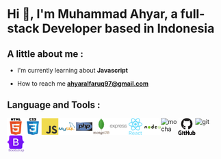 # Hi 👋, I'm Muhammad Ahyar, a full-stack Developer based in Indonesia

## A little about me :

- I'm currently learning about **Javascript**

- How to reach me **ahyaralfaruq97@gmail.com**

## Language and Tools :

[<img align="left" src="https://raw.githubusercontent.com/devicons/devicon/master/icons/html5/html5-original-wordmark.svg" alt="html5" width="40" height="40"/> </a>](https://www.w3.org/html/)
  
[<img align="left" src="https://raw.githubusercontent.com/devicons/devicon/master/icons/css3/css3-original-wordmark.svg" alt="css3" width="40" height="40"/> </a>](https://www.w3schools.com/css/)
  
[<img align="left" src="https://raw.githubusercontent.com/devicons/devicon/master/icons/javascript/javascript-original.svg" alt="javascript" width="40" height="40"/> </a>](https://developer.mozilla.org/en-US/docs/Web/JavaScript)
  
[<img align="left" src="https://raw.githubusercontent.com/devicons/devicon/master/icons/mysql/mysql-original-wordmark.svg" alt="mysql" width="40" height="40"/> </a>](https://www.mysql.com/)
 
[<img align="left" src="https://raw.githubusercontent.com/devicons/devicon/master/icons/php/php-original.svg" alt="php" width="40" height="40"/> </a>](https://www.php.net/)
  
[<img align="left" src="https://raw.githubusercontent.com/devicons/devicon/master/icons/mongodb/mongodb-original-wordmark.svg" alt="mongodb" width="40" height="40"/> </a>](https://www.mongodb.com/)

[<img align="left" src="https://raw.githubusercontent.com/devicons/devicon/master/icons/express/express-original-wordmark.svg" alt="express" width="40" height="40"/> </a>](https://expressjs.com)

[<img align="left" src="https://raw.githubusercontent.com/devicons/devicon/master/icons/react/react-original-wordmark.svg" alt="react" width="40" height="40"/> </a>](https://reactjs.org/)

[<img align="left" src="https://raw.githubusercontent.com/devicons/devicon/master/icons/nodejs/nodejs-original-wordmark.svg" alt="nodejs" width="40" height="40"/> </a>](https://nodejs.org)

[<img align="left" src="https://www.vectorlogo.zone/logos/mochajs/mochajs-icon.svg" alt="mocha" width="40" height="40"/> </a>](https://mochajs.org)

[<img align="left" src="https://raw.githubusercontent.com/devicons/devicon/master/icons/github/github-original-wordmark.svg" alt="github" width="40" height="40"/> </a>](https://github.com)

[<img align="left" src="https://raw.githubusercontent.com/devicons/devicon/master/icons/git-scm/git-scm-original-wordmark.svg" alt="git" width="40" height="40"/> </a>](https://git-scm.com)

[<img align="left" src="https://raw.githubusercontent.com/devicons/devicon/master/icons/bootstrap/bootstrap-original-wordmark.svg" alt="bootstrap" width="40" height="40"/> </a>](https://getbootstrap.com)
